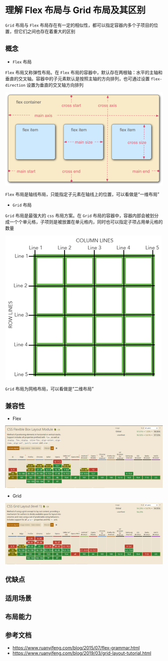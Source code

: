 # 理解 Flex 布局与 Grid 布局及其区别

`Grid` 布局与 `Flex` 布局存在有一定的相似性，都可以指定容器内多个子项目的位置，但它们之间也存在着重大的区别

## 概念

- `Flex` 布局

`Flex` 布局又称弹性布局。在 `Flex` 布局的容器中，默认存在两根轴：水平的主轴和垂直的交叉轴。容器中的子元素默认是按照主轴的方向排列，也可通过设置 `flex-direction` 设置为垂直的交叉轴方向排列

![Flex 布局](../../../docs/.vuepress/public/img/flex-box.png "Flex 布局")

`Flex` 布局是轴线布局，只能指定子元素在轴线上的位置，可以看做是“一维布局”

- `Grid` 布局

`Grid` 布局是最强大的 `css` 布局方案。在 `Grid` 布局的容器中，容器内部会被划分成一个个单元格，子项则是被放置在单元格内，同时也可以指定子项占用单元格的数量

![Grid 布局](../../../docs/.vuepress/public/img/grid-box.png "Grid 布局")

`Grid` 布局为网格布局，可以看做是“二维布局”

## 兼容性

- Flex

![Flex 兼容性](../../../docs/.vuepress/public/img/flex-adapt.png "Flex 兼容性")

- Grid

![Grid 兼容性](../../../docs/.vuepress/public/img/grid-adapt.png "Grid 兼容性")

## 优缺点

## 适用场景

## 布局能力

## 参考文档

- <https://www.ruanyifeng.com/blog/2015/07/flex-grammar.html>
- <https://www.ruanyifeng.com/blog/2019/03/grid-layout-tutorial.html>
